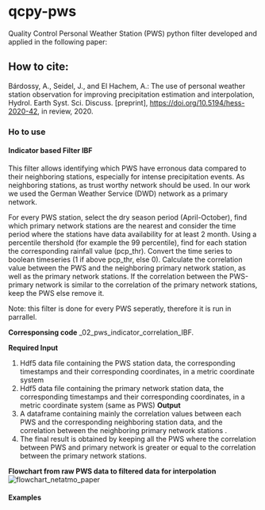# qcpy-pws
  Quality Control Personal Weather Station (PWS) python filter developed and applied in the following paper:
  
## How to cite:
Bárdossy, A., Seidel, J., and El Hachem, A.: The use of personal weather station observation for improving precipitation estimation and interpolation, Hydrol. Earth Syst. Sci. Discuss. [preprint], https://doi.org/10.5194/hess-2020-42, in review, 2020. 

### Ho to use

#### Indicator based Filter IBF

This filter allows identifying which PWS have erronous data compared to their neighboring stations, especially for intense precipitation events.
As neighboring stations, as trust worthy network should be used. In our work we used the German Weather Service (DWD) network as a primary network.

For every PWS station, select the dry season period (April-October), find which primary network stations are the nearest and consider the time period where the stations have data availability for at least 2 month. Using a percentile thershold (for example the 99 percentile), find for each station the corresponding rainfall value (pcp_thr). Convert the time series to boolean timeseries (1 if above pcp_thr, else 0). Calculate the correlation value between the PWS and the neighboring primary network station, as well as the primary network stations. If the correlation between the PWS-primary network is similar to the correlation of the primary network stations, keep the PWS else remove it.

Note: this filter is done for every PWS seperatly, therefore it is run in parrallel.

**Corresponsing code**
_02_pws_indicator_correlation_IBF.

****Required Input****
  1. Hdf5 data file containing the PWS station data, the corresponding timestamps and their corresponding coordinates, in a metric coordinate system
  2. Hdf5 data file containing the primary network station data, the corresponding timestamps and their corresponding coordinates, in a metric coordinate system (same as PWS)
****Output****
  1. A dataframe containing mainly the correlation values between each PWS and the corresponding neighboring station data, and the correlation between the neighboring primary network stations .
  2. The final result is obtained by keeping all the PWS where the correlation between PWS and primary network is greater or equal to the correlation between the primary network stations.
 

**Flowchart from raw PWS data to filtered data for interpolation**
![flowchart_netatmo_paper](https://user-images.githubusercontent.com/22959071/106765543-3303fb00-6639-11eb-92d8-d0e06a6044f1.png)

#### Examples
